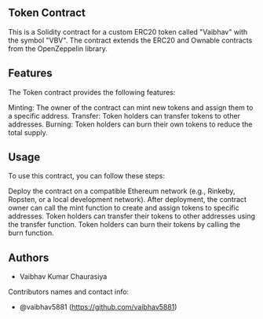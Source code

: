 ## Token Contract
This is a Solidity contract for a custom ERC20 token called "Vaibhav" with the symbol "VBV". The contract extends the ERC20 and Ownable contracts from the OpenZeppelin library.

## Features
The Token contract provides the following features:

Minting: The owner of the contract can mint new tokens and assign them to a specific address.
Transfer: Token holders can transfer tokens to other addresses.
Burning: Token holders can burn their own tokens to reduce the total supply.

## Usage
To use this contract, you can follow these steps:

Deploy the contract on a compatible Ethereum network (e.g., Rinkeby, Ropsten, or a local development network).
After deployment, the contract owner can call the mint function to create and assign tokens to specific addresses.
Token holders can transfer their tokens to other addresses using the transfer function.
Token holders can burn their tokens by calling the burn function.

## Authors

- Vaibhav Kumar Chaurasiya

Contributors names and contact info:

- @vaibhav5881 (https://github.com/vaibhav5881)


